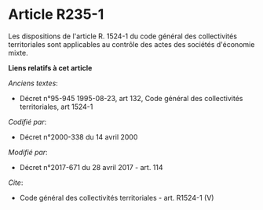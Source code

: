 # Article R235-1

Les dispositions de l'article R. 1524-1 du code général des collectivités territoriales sont applicables au contrôle des
actes des sociétés d'économie mixte.

**Liens relatifs à cet article**

_Anciens textes_:

  - Décret n°95-945 1995-08-23, art 132, Code général des collectivités territoriales, art 1524-1

_Codifié par_:

  - Décret n°2000-338 du 14 avril 2000

_Modifié par_:

  - Décret n°2017-671 du 28 avril 2017 - art. 114

_Cite_:

  - Code général des collectivités territoriales - art. R1524-1 (V)

